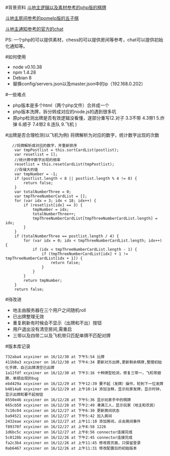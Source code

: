 #背景资料
[斗地主逻辑以及素材参考的php版的棋牌](https://github.com/xcyxiner/doudizhi)

[斗地主房间参考的pomelo版的五子棋](https://github.com/xcyxiner/chess)

[斗地主通知参考的官方的chat](https://github.com/xcyxiner/chatofpomelo)

PS: 一个php的可以提供素材，chess的可以提供房间等参考，chat可以提供初始化通知等。

#如何使用
* node v0.10.38 
* npm  1.4.28
* Debian 8
* 替换config/servers.json以及master.json中的ip（192.168.0.202）

#一些难点
* php版本是多个html（两个php文件）合并成一个
* php版本洗牌，拆分转成对应的node.js的遇到很多坑
* 原php检测出牌是否有效逻辑没看懂，遂部分重写(2.对子 3.3不带 4.3带1 5.炸弹 6.顺子 7.4带2 8.连队 9.飞机 )

#出牌是否合理检测(以飞机为例)
 将牌解析为对应的数字，统计数字出现的次数
 
```
   //将牌解析成对应的数字，并重新排序
    var tmpPostlist = this.sortCardList(postlist);
    var resetlist = [];
    //统计牌中数字出现的频率
    resetlist = this.resetCardList(tmpPostlist);
    //存储大的值
    var tmpNumber = -1;
    if (postlist.length < 8 || postlist.length % 4 != 0) {
        return false;
    }
    var totalNumberThree = 0;
    var tmpThreeNumberCardList = [];
    for (var idx = 3; idx < 18; idx++) {
        if (resetlist[idx] == 3) {
            tmpNumber = idx;
            totalNumberThree++;
            tmpThreeNumberCardList[tmpThreeNumberCardList.length] = idx;
        }
    }
    if (totalNumberThree == postlist.length / 4) {
        for (var idx = 0; idx < tmpThreeNumberCardList.length; idx++) {
            if (idx < tmpThreeNumberCardList.length - 1) {
                if (tmpThreeNumberCardList[idx] + 1 != tmpThreeNumberCardList[idx + 1]) {
                    return false;
                }
            }
        }
        return tmpNumber;
    }
    return false;
```

#待改进
* 地主由服务器在三个用户之间随机roll
* 已出牌整理无效
* 重复刷新有时候会不显示（出牌和不出）按钮
* 用户退出没有清空房间,需重启
* 三带以及四带二以及飞机带只匹配单牌不匹配对牌

#版本库记录
```
732aba4 xcyxiner on 16/12/30 at 下午5:54 比牌
411b8a3 xcyxiner on 16/12/30 at 下午4:34 更新对方出牌,更新剩余棋牌,整理初始化手牌，自己出牌清空已出牌
1a12fdf xcyxiner on 16/12/30 at 下午3:16 十种牌型检测，修复三带一，飞机带翅膀，单顺出现的bug
ebd429a xcyxiner on 16/12/29 at 下午12:39 要不起（发牌）操作，轮到下一位发牌
b4814a8 xcyxiner on 16/12/29 at 上午10:14 添加注释，显示玩家发牌，显示时钟，显示出牌和要不起按钮
8550e46 xcyxiner on 16/12/28 at 下午5:36 显示玩家手中的棋牌
665cb58 xcyxiner on 16/12/28 at 下午2:49 凑满三人，显示玩家（地主和农民）
7c10c04 xcyxiner on 16/12/27 at 下午6:30 更新房间状态
ba94521 xcyxiner on 16/12/27 at 下午5:42 加入房间
2432eae xcyxiner on 16/12/27 at 上午11:10 添加房间，点击房间事件
f89370f xcyxiner on 16/12/27 at 上午8:58 1226
1d6bc5c xcyxiner on 16/12/27 at 上午8:56 connector连接完成
5c0128b xcyxiner on 16/12/26 at 下午2:45 connector连接完成
fa2c3b4 xcyxiner on 16/12/26 at 上午11:45 修改首页面，只保留登录
0ab6467 xcyxiner on 16/12/26 at 上午11:31 修改配置后的初始版本
``` 